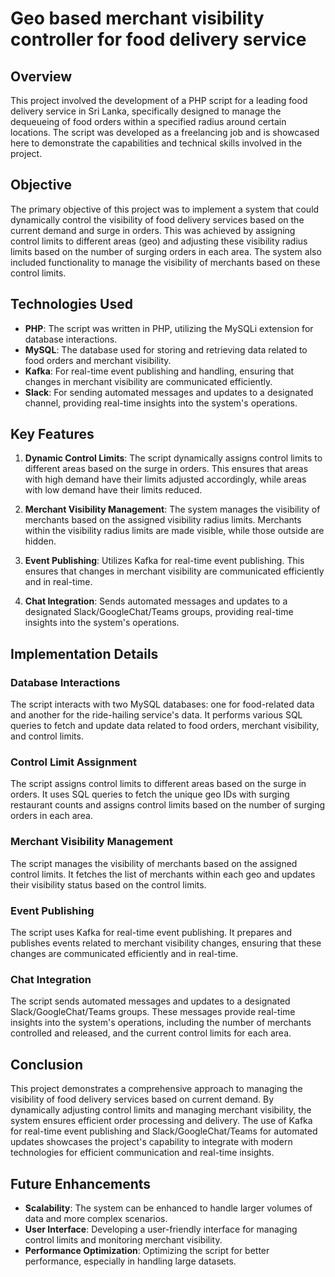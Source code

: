 # Geo based merchant visibility controller for food delivery service

## Overview

This project involved the development of a PHP script for a leading food delivery service in Sri Lanka, specifically designed to manage the dequeueing of food orders within a specified radius around certain locations. The script was developed as a freelancing job and is showcased here to demonstrate the capabilities and technical skills involved in the project.

## Objective

The primary objective of this project was to implement a system that could dynamically control the visibility of food delivery services based on the current demand and surge in orders. This was achieved by assigning control limits to different areas (geo) and adjusting these visibility radius limits based on the number of surging orders in each area. The system also included functionality to manage the visibility of merchants based on these control limits.

## Technologies Used

- **PHP**: The script was written in PHP, utilizing the MySQLi extension for database interactions.
- **MySQL**: The database used for storing and retrieving data related to food orders and merchant visibility.
- **Kafka**: For real-time event publishing and handling, ensuring that changes in merchant visibility are communicated efficiently.
- **Slack**: For sending automated messages and updates to a designated channel, providing real-time insights into the system's operations.

## Key Features

1. **Dynamic Control Limits**: The script dynamically assigns control limits to different areas based on the surge in orders. This ensures that areas with high demand have their limits adjusted accordingly, while areas with low demand have their limits reduced.

2. **Merchant Visibility Management**: The system manages the visibility of merchants based on the assigned visibility radius limits. Merchants within the visibility radius limits are made visible, while those outside are hidden.

3. **Event Publishing**: Utilizes Kafka for real-time event publishing. This ensures that changes in merchant visibility are communicated efficiently and in real-time.

4. **Chat Integration**: Sends automated messages and updates to a designated Slack/GoogleChat/Teams groups, providing real-time insights into the system's operations.

## Implementation Details

### Database Interactions

The script interacts with two MySQL databases: one for food-related data  and another for the ride-hailing service's data. It performs various SQL queries to fetch and update data related to food orders, merchant visibility, and control limits.

### Control Limit Assignment

The script assigns control limits to different areas based on the surge in orders. It uses SQL queries to fetch the unique geo IDs with surging restaurant counts and assigns control limits based on the number of surging orders in each area.

### Merchant Visibility Management

The script manages the visibility of merchants based on the assigned control limits. It fetches the list of merchants within each geo and updates their visibility status based on the control limits.

### Event Publishing

The script uses Kafka for real-time event publishing. It prepares and publishes events related to merchant visibility changes, ensuring that these changes are communicated efficiently and in real-time.

### Chat Integration

The script sends automated messages and updates to a designated Slack/GoogleChat/Teams groups. These messages provide real-time insights into the system's operations, including the number of merchants controlled and released, and the current control limits for each area.

## Conclusion

This project demonstrates a comprehensive approach to managing the visibility of food delivery services based on current demand. By dynamically adjusting control limits and managing merchant visibility, the system ensures efficient order processing and delivery. The use of Kafka for real-time event publishing and Slack/GoogleChat/Teams for automated updates showcases the project's capability to integrate with modern technologies for efficient communication and real-time insights.

## Future Enhancements

- **Scalability**: The system can be enhanced to handle larger volumes of data and more complex scenarios.
- **User Interface**: Developing a user-friendly interface for managing control limits and monitoring merchant visibility.
- **Performance Optimization**: Optimizing the script for better performance, especially in handling large datasets.
